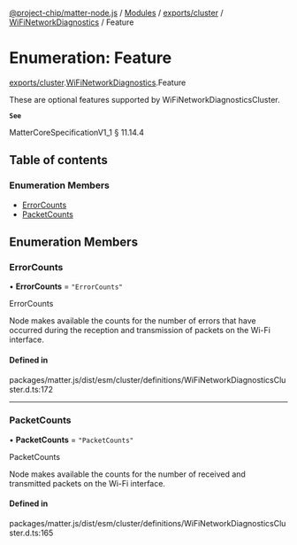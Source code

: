 [@project-chip/matter-node.js](../README.md) / [Modules](../modules.md) / [exports/cluster](../modules/exports_cluster.md) / [WiFiNetworkDiagnostics](../modules/exports_cluster.WiFiNetworkDiagnostics.md) / Feature

# Enumeration: Feature

[exports/cluster](../modules/exports_cluster.md).[WiFiNetworkDiagnostics](../modules/exports_cluster.WiFiNetworkDiagnostics.md).Feature

These are optional features supported by WiFiNetworkDiagnosticsCluster.

**`See`**

MatterCoreSpecificationV1_1 § 11.14.4

## Table of contents

### Enumeration Members

- [ErrorCounts](exports_cluster.WiFiNetworkDiagnostics.Feature.md#errorcounts)
- [PacketCounts](exports_cluster.WiFiNetworkDiagnostics.Feature.md#packetcounts)

## Enumeration Members

### ErrorCounts

• **ErrorCounts** = ``"ErrorCounts"``

ErrorCounts

Node makes available the counts for the number of errors that have occurred during the reception and
transmission of packets on the Wi-Fi interface.

#### Defined in

packages/matter.js/dist/esm/cluster/definitions/WiFiNetworkDiagnosticsCluster.d.ts:172

___

### PacketCounts

• **PacketCounts** = ``"PacketCounts"``

PacketCounts

Node makes available the counts for the number of received and transmitted packets on the Wi-Fi interface.

#### Defined in

packages/matter.js/dist/esm/cluster/definitions/WiFiNetworkDiagnosticsCluster.d.ts:165
